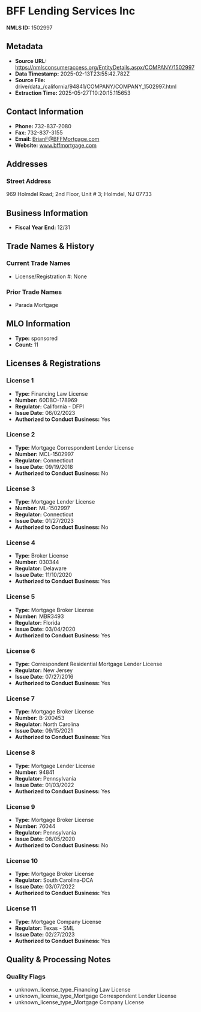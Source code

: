 # BFF Lending Services Inc

**NMLS ID:** 1502997

## Metadata
- **Source URL:** https://nmlsconsumeraccess.org/EntityDetails.aspx/COMPANY/1502997
- **Data Timestamp:** 2025-02-13T23:55:42.782Z
- **Source File:** drive/data_/california/94841/COMPANY/COMPANY_1502997.html
- **Extraction Time:** 2025-05-27T10:20:15.115653

## Contact Information
- **Phone:** 732-837-2080
- **Fax:** 732-837-3155
- **Email:** BrianF@BFFMortgage.com
- **Website:** www.bffmortgage.com

## Addresses
### Street Address
969 Holmdel Road; 2nd Floor, Unit # 3; Holmdel, NJ 07733

## Business Information
- **Fiscal Year End:** 12/31

## Trade Names & History
### Current Trade Names
- License/Registration #: None

### Prior Trade Names
- Parada Mortgage

## MLO Information
- **Type:** sponsored
- **Count:** 11

## Licenses & Registrations

### License 1
- **Type:** Financing Law License
- **Number:** 60DBO-178969
- **Regulator:** California - DFPI
- **Issue Date:** 06/02/2023
- **Authorized to Conduct Business:** Yes

### License 2
- **Type:** Mortgage Correspondent Lender License
- **Number:** MCL-1502997
- **Regulator:** Connecticut
- **Issue Date:** 09/19/2018
- **Authorized to Conduct Business:** No

### License 3
- **Type:** Mortgage Lender License
- **Number:** ML-1502997
- **Regulator:** Connecticut
- **Issue Date:** 01/27/2023
- **Authorized to Conduct Business:** No

### License 4
- **Type:** Broker License
- **Number:** 030344
- **Regulator:** Delaware
- **Issue Date:** 11/10/2020
- **Authorized to Conduct Business:** Yes

### License 5
- **Type:** Mortgage Broker License
- **Number:** MBR3493
- **Regulator:** Florida
- **Issue Date:** 03/04/2020
- **Authorized to Conduct Business:** Yes

### License 6
- **Type:** Correspondent Residential Mortgage Lender License
- **Regulator:** New Jersey
- **Issue Date:** 07/27/2016
- **Authorized to Conduct Business:** Yes

### License 7
- **Type:** Mortgage Broker License
- **Number:** B-200453
- **Regulator:** North Carolina
- **Issue Date:** 09/15/2021
- **Authorized to Conduct Business:** Yes

### License 8
- **Type:** Mortgage Lender License
- **Number:** 94841
- **Regulator:** Pennsylvania
- **Issue Date:** 01/03/2022
- **Authorized to Conduct Business:** Yes

### License 9
- **Type:** Mortgage Broker License
- **Number:** 76044
- **Regulator:** Pennsylvania
- **Issue Date:** 08/05/2020
- **Authorized to Conduct Business:** No

### License 10
- **Type:** Mortgage Broker License
- **Regulator:** South Carolina-DCA
- **Issue Date:** 03/07/2022
- **Authorized to Conduct Business:** Yes

### License 11
- **Type:** Mortgage Company License
- **Regulator:** Texas - SML
- **Issue Date:** 02/27/2023
- **Authorized to Conduct Business:** Yes

## Quality & Processing Notes
### Quality Flags
- unknown_license_type_Financing Law License
- unknown_license_type_Mortgage Correspondent Lender License
- unknown_license_type_Mortgage Company License
